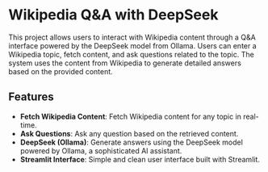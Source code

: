 # Wikipedia Q&A with DeepSeek

This project allows users to interact with Wikipedia content through a Q&A interface powered by the DeepSeek model from Ollama. Users can enter a Wikipedia topic, fetch content, and ask questions related to the topic. The system uses the content from Wikipedia to generate detailed answers based on the provided content.

## Features

- **Fetch Wikipedia Content**: Fetch Wikipedia content for any topic in real-time.
- **Ask Questions**: Ask any question based on the retrieved content.
- **DeepSeek (Ollama)**: Generate answers using the DeepSeek model powered by Ollama, a sophisticated AI assistant.
- **Streamlit Interface**: Simple and clean user interface built with Streamlit.



